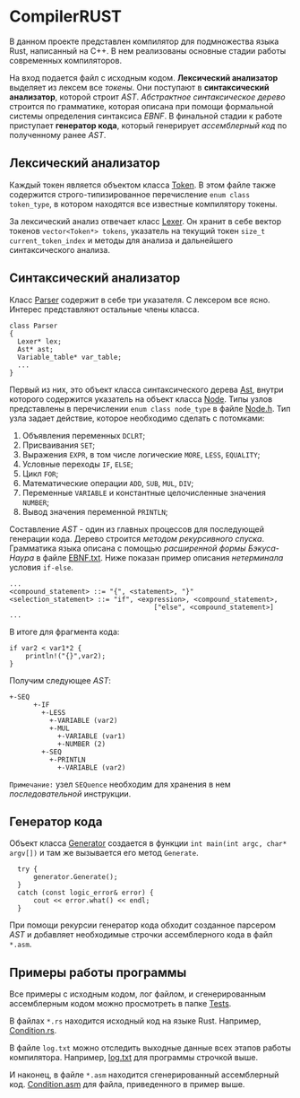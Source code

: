 # CompilerRUST
В данном проекте представлен компилятор для подмножества языка Rust, написанный на C++.
В нем реализованы основные стадии работы современных компиляторов. 

На вход подается файл с исходным кодом. **Лексический анализатор** выделяет из лексем все *токены*. 
Они поступают в **синтаксический анализатор**, которой строит *AST*. *Абстрактное синтаксическое дерево* строится по грамматике, которая описана при помощи формальной 
системы определения синтаксиса *EBNF*. В финальной стадии к работе приступает **генератор кода**, который генерирует *ассемблерный код* по полученному ранее *AST*.

## Лексический анализатор
Каждый токен является объектом класса [Token](https://github.com/fedyarov/CompilerRUST/blob/master/Token.h "Token.h"). В этом файле также содержится 
строго-типизированное перечисление `enum class token_type`, в котором находятся все известные компилятору токены.

За лексический анализ отвечает класс [Lexer](https://github.com/fedyarov/CompilerRUST/blob/master/Lexer.h "Lexer.h"). Он хранит в себе вектор 
токенов `vector<Token*> tokens`, указатель на текущий токен `size_t current_token_index` и методы для анализа и дальнейшего синтаксического анализа. 

## Синтаксический анализатор
Класс [Parser](https://github.com/fedyarov/CompilerRUST/blob/master/Parser.h "Parser.h") содержит в себе три указателя. С лексером все ясно. Интерес представляют
остальные члены класса. 

    class Parser
    {
      Lexer* lex;
      Ast* ast;
      Variable_table* var_table;
      ...
    }

Первый из них, это объект класса синтаксического дерева [Ast](https://github.com/fedyarov/CompilerRUST/blob/master/Ast.h "Ast.h"), внутри которого содержится указатель на объект
класса [Node](https://github.com/fedyarov/CompilerRUST/blob/master/Node.h "Node.h"). Типы узлов представлены в перечислении `enum class node_type` в файле 
[Node.h](https://github.com/fedyarov/CompilerRUST/blob/master/Node.h "Node.h"). Тип узла задает действие, которое необходимо сделать с потомками:
1) Объявления переменных `DCLRT`;
2) Присваивания `SET`;
3) Выражения `EXPR`, в том числе логические `MORE`, `LESS`, `EQUALITY`;
4) Условные переходы `IF`, `ELSE`;
5) Цикл `FOR`;
6) Математические операции `ADD`, `SUB`, `MUL`, `DIV`;
7) Переменные `VARIABLE` и константные целочисленные значения `NUMBER`;
8) Вывод значения переменной `PRINTLN`;

Составление *AST* - один из главных процессов для последующей генерации кода. Дерево строится *методом рекурсивного спуска*. Грамматика языка описана с
помощью *расширенной формы Бэкуса-Наура* в файле [EBNF.txt](https://github.com/fedyarov/CompilerRUST/blob/master/EBNF/EBNF.txt "EBNF.txt"). Ниже показан пример описания 
*нетерминала* условия `if-else`.

    ...
    <compound_statement> ::= "{", <statement>, "}"
    <selection_statement> ::= "if", <expression>, <compound_statement>,
						                ["else", <compound_statement>]
    ...

В итоге для фрагмента кода: 

	if var2 < var1*2 {
		println!("{}",var2);
	}

Получим следующее *AST*:

	+-SEQ
          +-IF
            +-LESS
              +-VARIABLE (var2)
              +-MUL
                +-VARIABLE (var1)
                +-NUMBER (2)
            +-SEQ
              +-PRINTLN
                +-VARIABLE (var2)

`Примечание:` узел `SEQuence` необходим для хранения в нем *последовательной* инструкции. 

## Генератор кода
Объект класса [Generator](https://github.com/fedyarov/CompilerRUST/blob/master/Generator.h "Generator.h") создается в функции `int main(int argc, char* argv[])` и там же 
вызывается его метод `Generate`.

      try {
		  generator.Generate();
	  }
	  catch (const logic_error& error) {
		  cout << error.what() << endl;
	  }

При помощи рекурсии генератор кода обходит созданное парсером *AST* и добавляет необходимые строчки ассемблерного кода в файл `*.asm`.

## Примеры работы программы
Все примеры с исходным кодом, лог файлом, и сгенерированным ассемблерным кодом можно просмотреть в папке [Tests](https://github.com/fedyarov/CompilerRUST/tree/master/Tests).

В файлах `*.rs` находится исходный код на языке Rust. Например, [Condition.rs](https://github.com/fedyarov/CompilerRUST/blob/master/Tests/condition_test/Condition.rs).

В файле `log.txt` можно отследить выходные данные всех этапов работы компилятора. Например, 
[log.txt](https://github.com/fedyarov/CompilerRUST/blob/master/Tests/condition_test/log.txt) для программы строчкой выше.

И наконец, в файле `*.asm` находится сгенерированный ассемблерный код. [Condition.asm](https://github.com/fedyarov/CompilerRUST/blob/master/Tests/condition_test/Condition.asm)
для файла, приведенного в пример выше.

